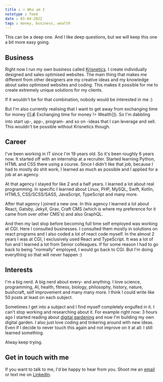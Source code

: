 ```yaml
---
title : 🔥 Who am I
notetype : feed
date : 03-04-2022
tags : money, business, wealth
---
```


This can be a deep one. And I like deep questions, but we will keep this one a bit more easy going.

## Business
Right now I run my own business called [Krisnetics](https://krisnetics.com). I create individually designed and sales optimised websites. The main thing that makes me different from other designers are my creative ideas and my knowledge about sales optimised websites and coding. This makes it possible for me to create extremely unique solutions for my clients. 

If it wouldn't be for that combination, nobody would be interested in me :)

But I'm also currently realising that I want to get away from exchanging time for money ([[💰 Exchanging time for money != Wealth]]). So I'm dabbling into start up-, app-, program- and so on -ideas that I can leverage and sell. This wouldn't be possible without Krisnetics though.

## Career
I've been working in IT since I'm 19 years old. So it's been roughly 6 years now. It started off with an internship at a recruiter. Started learning Python, HTML and CSS there using a course. Since I didn't like that job, because I had to mostly do shit work, I learned as much as possible and I applied for a job at an agency. 

At that agency I stayed for like 2 and a half years. I learned a lot about real programming. In specific I learned about Linux, PHP, MySQL, Swift, Kotlin, HTML5, CSS/SCSS/SASS, JavaScript, TypeScript and many more.

After that agency I joined a new one. In this agency I learned a lot about React, Gatsby, Jekyll, Grav, Craft CMS (which is where my preference for it came from over other CMS's) and also GraphQL. 

And then my last stop before becoming full time self employed was working at CGI. Here I consulted businesses. I consulted them mostly in solutions on react programs and I also coded a lot of react code myself. In the almost 2 years I was at CGI, I exclusively used React and TypeScript. It was a lot of fun and I learned a lot from Senior colleagues. If for some reason I had to go back to being "normally" employed, I would go back to CGI. But I'm doing everything so that will never happen :)

## Interests
I'm a big nerd. A big nerd about every- and anything. I love science, programming, AI, health, fitness, biology, philosophy, history, nature, bushcraft, self improvement and many many more. I think I could write like 50 posts at least on each subject. 

Sometimes I get into a subject and I find myself completely engulfed in it. I can't stop working and researching about it. For example right now: 3 hours ago I started reading about [digital gardening](https://www.conordewey.com/blog/on-digital-gardening/) and now I'm building my own digital garden. I also just love coding and tinkering around with new ideas. Even if I decide to never touch this again and not improve on it at all: I still learned something. 

Alway keep trying.

## Get in touch with me
If you want to talk to me, I'd be happy to hear from you. Shoot me an [email](mailto:hello@krisnetics.com) or text me on [LinkedIn](https://www.linkedin.com/in/kristijan-jurcic-krisnetics/).